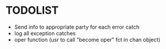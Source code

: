 # TODOLIST

- Send info to appropriate party for each error catch
- log all exception catches
- oper function (usr to call "become oper" fct in chan object)
